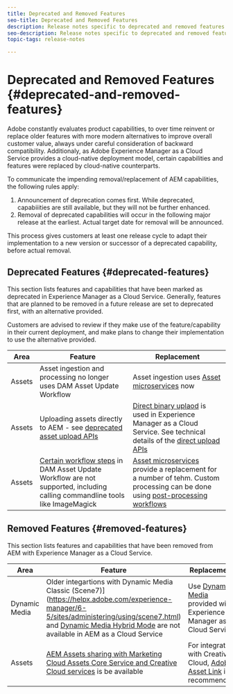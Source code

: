 ```yaml
---
title: Deprecated and Removed Features
seo-title: Deprecated and Removed Features
description: Release notes specific to deprecated and removed features in Adobe Experience Manager as a Cloud Service
seo-description: Release notes specific to deprecated and removed features in Adobe Experience Manager as a Cloud Service
topic-tags: release-notes

---
```


# Deprecated and Removed Features {#deprecated-and-removed-features}

Adobe constantly evaluates product capabilities, to over time reinvent or replace older features with more modern alternatives to improve overall customer value, always under careful consideration of backward compatibility. Additionaly, as Adobe Experience Manager as a Cloud Service provides a cloud-native deployment model, certain capabilities and features were replaced by cloud-native counterparts.

To communicate the impending removal/replacement of AEM capabilities, the following rules apply:

1. Announcement of deprecation comes first. While deprecated, capabiiities are still available, but they will not be further enhanced.
1. Removal of deprecated capabilities will occur in the following major release at the earliest. Actual target date for removal will be announced.

This process gives customers at least one release cycle to adapt their implementation to a new version or successor of a deprecated capability, before actual removal.

## Deprecated Features {#deprecated-features}

This section lists features and capabilities that have been marked as deprecated in Experience Manager as a Cloud Service. Generally, features that are planned to be removed in a future release are set to deprecated first, with an alternative provided.

Customers are advised to review if they make use of the feature/capability in their current deployment, and make plans to change their implementation to use the alternative provided.

| Area         | Feature            | Replacement |
| ------------ | ------------------ | ----------- |
| Assets       | Asset ingestion and processing no longer uses DAM Asset Update Workflow | Asset ingestion uses [Asset microservices](/help/assets/asset-microservices-overview.md) now |
| Assets       | Uploading assets directly to AEM - see [deprecated asset upload APIs](help/assets/developer-reference-material-apis.md#deprecated-asset-upload-api) | [Direct binary uplaod](help/assets/add-assets.md) is used in Experience Manager as a Cloud Service. See technical details of the [direct upload APIs](help/assets/developer-reference-material-apis.md#details-binary-upload) |
| Assets       | [Certain workflow steps](help/assets/developer-reference-material-apis.md#post-processing-workflows-steps) in DAM Asset Update Workflow are not supported, including calling commandline tools like ImageMagick | [Asset microservices](/help/assets/asset-microservices-overview.md) provide a replacement for a number of tehm. Custom processing can be done using [post-processing workflows](help/assets/asset-microservices-configure-and-use.md#post-processing-workflows) |


## Removed Features {#removed-features}

This section lists features and capabilities that have been removed from AEM with Experience Manager as a Cloud Service. 

| Area         | Feature            | Replacement |
| ------------ | ------------------ | ----------- |
| Dynamic Media | Older integartions with Dynamic Media Classic (Scene7)](https://helpx.adobe.com/experience-manager/6-5/sites/administering/using/scene7.html) and [Dynamic Media Hybrid Mode](https://helpx.adobe.com/experience-manager/6-5/assets/using/config-dynamic.html) are not available in AEM as a Cloud Service | Use [Dynamic Media](help/assets/dynamic-media/dynamic-media-assets.md) provided with Experience Manager as a Cloud Service |
| Assets | [AEM Assets sharing with Marketing Cloud Assets Core Service and Creative Cloud services](https://docs.adobe.com/content/help/en/experience-manager-65/administering/integration/configure-assets-cc-integration.html) is be available | For integration with Creative Cloud, [Adobe Asset Link](https://helpx.adobe.com/enterprise/using/adobe-asset-link.html) is recommended |


